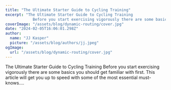 ```yaml
---
title: "The Ultimate Starter Guide to Cycling Training"
excerpt: "The Ultimate Starter Guide to Cycling Training
            Before you start exercising vigorously there are some basics you should get familiar with first. This article will get you up to speed with s"
coverImage: "/assets/blog/dynamic-routing/cover.jpg"
date: "2024-02-05T16:06:01.298Z"
author:
  name: "JJ Kasper"
  picture: "/assets/blog/authors/jj.jpeg"
ogImage:
  url: "/assets/blog/dynamic-routing/cover.jpg"
---
```


The Ultimate Starter Guide to Cycling Training
            Before you start exercising vigorously there are some basics you should get familiar with first. This article will get you up to speed with some of the most essential must-knows….